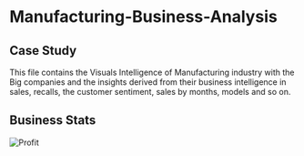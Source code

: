 # Manufacturing-Business-Analysis

##  

## Case Study 
This file contains the Visuals Intelligence of Manufacturing industry with the Big companies and the insights derived from their business intelligence in sales, recalls, the customer sentiment, sales by months, models and so on.
## Business Stats 

![Profit](https://user-images.githubusercontent.com/97398702/202904821-459879bf-ee12-4790-a4e5-a76f6c2daf20.png)
